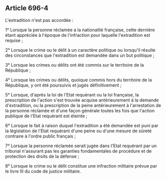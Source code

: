 Article 696-4
----
L'extradition n'est pas accordée :

1° Lorsque la personne réclamée a la nationalité française, cette dernière étant
appréciée à l'époque de l'infraction pour laquelle l'extradition est requise ;

2° Lorsque le crime ou le délit à un caractère politique ou lorsqu'il résulte
des circonstances que l'extradition est demandée dans un but politique ;

3° Lorsque les crimes ou délits ont été commis sur le territoire de la
République ;

4° Lorsque les crimes ou délits, quoique commis hors du territoire de la
République, y ont été poursuivis et jugés définitivement ;

5° Lorsque, d'après la loi de l'Etat requérant ou la loi française, la
prescription de l'action s'est trouvée acquise antérieurement à la demande
d'extradition, ou la prescription de la peine antérieurement à l'arrestation de
la personne réclamée et d'une façon générale toutes les fois que l'action
publique de l'Etat requérant est éteinte ;

6° Lorsque le fait à raison duquel l'extradition a été demandée est puni par la
législation de l'Etat requérant d'une peine ou d'une mesure de sûreté contraire
à l'ordre public français ;

7° Lorsque la personne réclamée serait jugée dans l'Etat requérant par un
tribunal n'assurant pas les garanties fondamentales de procédure et de
protection des droits de la défense ;

8° Lorsque le crime ou le délit constitue une infraction militaire prévue par le
livre III du code de justice militaire.
